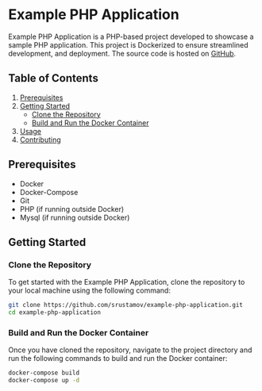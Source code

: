 # Example PHP Application

Example PHP Application is a PHP-based project developed to showcase a sample PHP application. This project is Dockerized to ensure streamlined development, and deployment. The source code is hosted on [GitHub](https://github.com/srustamov/example-php-application).

## Table of Contents
1. [Prerequisites](#prerequisites)
2. [Getting Started](#getting-started)
   - [Clone the Repository](#clone-the-repository)
   - [Build and Run the Docker Container](#build-and-run-the-docker-container)
3. [Usage](#usage)
4. [Contributing](#contributing)

## Prerequisites
- Docker
- Docker-Compose
- Git
- PHP (if running outside Docker)
- Mysql (if running outside Docker)

## Getting Started

### Clone the Repository
To get started with the Example PHP Application, clone the repository to your local machine using the following command:
```bash
git clone https://github.com/srustamov/example-php-application.git
cd example-php-application
```

### Build and Run the Docker Container
Once you have cloned the repository, navigate to the project directory and run the following commands to build and run the Docker container:

```bash
docker-compose build
docker-compose up -d
